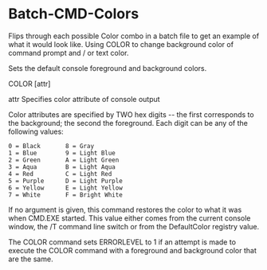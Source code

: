 # Batch-CMD-Colors
Flips through each possible Color combo in a batch file to get an example of what it would look like. Using COLOR to change background color of command prompt and / or text color.

Sets the default console foreground and background colors.

COLOR [attr]

  attr        Specifies color attribute of console output

Color attributes are specified by TWO hex digits -- the first
corresponds to the background; the second the foreground.  Each digit
can be any of the following values:

    0 = Black       8 = Gray
    1 = Blue        9 = Light Blue
    2 = Green       A = Light Green
    3 = Aqua        B = Light Aqua
    4 = Red         C = Light Red
    5 = Purple      D = Light Purple
    6 = Yellow      E = Light Yellow
    7 = White       F = Bright White

If no argument is given, this command restores the color to what it was
when CMD.EXE started.  This value either comes from the current console
window, the /T command line switch or from the DefaultColor registry
value.

The COLOR command sets ERRORLEVEL to 1 if an attempt is made to execute
the COLOR command with a foreground and background color that are the
same.

